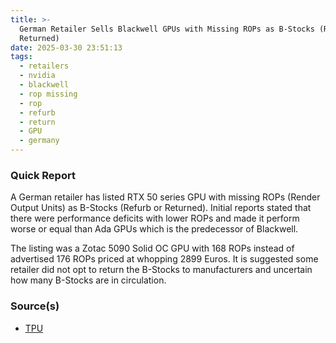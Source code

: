 ```yaml
---
title: >-
  German Retailer Sells Blackwell GPUs with Missing ROPs as B-Stocks (Refurb or
  Returned)
date: 2025-03-30 23:51:13
tags:
  - retailers
  - nvidia
  - blackwell
  - rop missing
  - rop
  - refurb
  - return
  - GPU
  - germany
---
```


### Quick Report

A German retailer has listed RTX 50 series GPU with missing ROPs (Render Output Units) as B-Stocks (Refurb or Returned). Initial reports stated that there were performance deficits with lower ROPs and made it perform worse or equal than Ada GPUs which is the predecessor of Blackwell.
<!-- more -->

The listing was a Zotac 5090 Solid OC GPU with 168 ROPs instead of advertised 176 ROPs priced at whopping 2899 Euros. It is suggested some retailer did not opt to return the B-Stocks to manufacturers and uncertain how many B-Stocks are in circulation.

### Source(s)

- [TPU][def]

[def]: https://www.techpowerup.com/334785/nvidia-geforce-rtx-50-series-gpus-with-missing-rops-sold-as-b-stock-at-german-retailer
